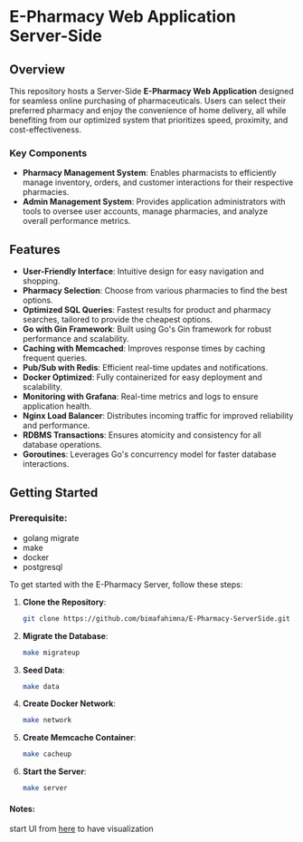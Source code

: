 # E-Pharmacy Web Application Server-Side

## Overview

This repository hosts a Server-Side **E-Pharmacy Web Application** designed for seamless online purchasing of pharmaceuticals. Users can select their preferred pharmacy and enjoy the convenience of home delivery, all while benefiting from our optimized system that prioritizes speed, proximity, and cost-effectiveness.

### Key Components

- **Pharmacy Management System**: Enables pharmacists to efficiently manage inventory, orders, and customer interactions for their respective pharmacies.
- **Admin Management System**: Provides application administrators with tools to oversee user accounts, manage pharmacies, and analyze overall performance metrics.

## Features

- **User-Friendly Interface**: Intuitive design for easy navigation and shopping.
- **Pharmacy Selection**: Choose from various pharmacies to find the best options.
- **Optimized SQL Queries**: Fastest results for product and pharmacy searches, tailored to provide the cheapest options.
- **Go with Gin Framework**: Built using Go's Gin framework for robust performance and scalability.
- **Caching with Memcached**: Improves response times by caching frequent queries.
- **Pub/Sub with Redis**: Efficient real-time updates and notifications.
- **Docker Optimized**: Fully containerized for easy deployment and scalability.
- **Monitoring with Grafana**: Real-time metrics and logs to ensure application health.
- **Nginx Load Balancer**: Distributes incoming traffic for improved reliability and performance.
- **RDBMS Transactions**: Ensures atomicity and consistency for all database operations.
- **Goroutines**: Leverages Go's concurrency model for faster database interactions.

## Getting Started

### Prerequisite:
- golang migrate
- make
- docker
- postgresql

To get started with the E-Pharmacy Server, follow these steps:

1. **Clone the Repository**:
   ```bash
   git clone https://github.com/bimafahimna/E-Pharmacy-ServerSide.git
   ```
1. **Migrate the Database**:
   ```bash
   make migrateup
   ```
1. **Seed Data**:
   ```bash
   make data
   ```
1. **Create Docker Network**:
   ```bash
   make network
   ```
1. **Create Memcache Container**:
   ```bash
   make cacheup
   ```
1. **Start the Server**:
   ```bash
   make server
   ```

#### Notes:
start UI from [here](https://github.com/bimafahimna/E-Pharmacy-ClientSide) to have visualization